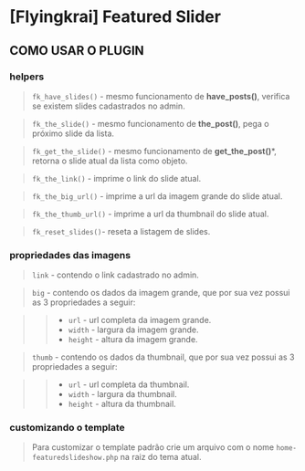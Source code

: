# [Flyingkrai] Featured Slider

## COMO USAR O PLUGIN

### helpers

> `fk_have_slides()` - mesmo funcionamento de **have_posts()**, verifica se existem slides cadastrados no admin.

> `fk_the_slide()` - mesmo funcionamento de **the_post()**, pega o próximo slide da lista.

> `fk_get_the_slide()` - mesmo funcionamento de **get_the_post()***, retorna o slide atual da lista como objeto.

> `fk_the_link()` - imprime o link do slide atual.

> `fk_the_big_url()` - imprime a url da imagem grande do slide atual.

> `fk_the_thumb_url()` - imprime a url da thumbnail do slide atual.

> `fk_reset_slides()`- reseta a listagem de slides.

### propriedades das imagens

> `link` - contendo o link cadastrado no admin.

>  `big` - contendo os dados da imagem grande, que por sua vez possui as 3 propriedades a seguir:

>>    * `url` - url completa da imagem grande.
>>    * `width` - largura da imagem grande.
>>    * `height` - altura da imagem grande.


> `thumb` - contendo os dados da thumbnail, que por sua vez possui as 3 propriedades a seguir:

>>    * `url` - url completa da thumbnail.
>>    * `width`  - largura da thumbnail.
>>    * `height` - altura da thumbnail.

### customizando o template
> Para customizar o template padrão crie um arquivo com o nome `home-featuredslideshow.php` na raiz do tema atual.
